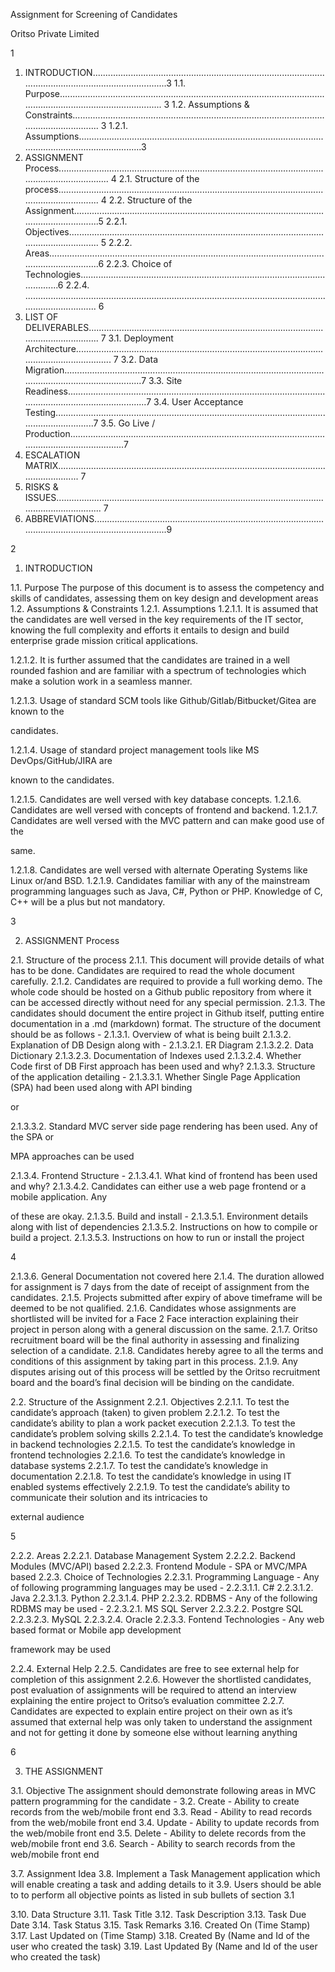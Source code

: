 Assignment for Screening of Candidates

Oritso Private Limited

1

1. INTRODUCTION....................................................................................................................................................3
1.1. Purpose............................................................................................................................................................... 3
1.2. Assumptions & Constraints................................................................................................................................. 3
1.2.1. Assumptions...............................................................................................................................................3
2. ASSIGNMENT Process.......................................................................................................................................... 4
2.1. Structure of the process...................................................................................................................................... 4
2.2. Structure of the Assignment................................................................................................................................5
2.2.1. Objectives.................................................................................................................................. 5
2.2.2. Areas..........................................................................................................................................6
2.2.3. Choice of Technologies..............................................................................................................6
2.2.4. ................................................................................................................................................... 6
3. LIST OF DELIVERABLES.......................................................................................................................... 7
3.1. Deployment Architecture.................................................................................................................................... 7
3.2. Data Migration.....................................................................................................................................................7
3.3. Site Readiness......................................................................................................................................................7
3.4. User Acceptance Testing......................................................................................................................................7
3.5. Go Live / Production............................................................................................................................................7
4. ESCALATION MATRIX............................................................................................................................... 7
5. RISKS & ISSUES........................................................................................................................................ 7
6. ABBREVIATIONS...................................................................................................................................................9

2

1. INTRODUCTION

1.1. Purpose
The purpose of this document is to assess the competency and skills of candidates, assessing them
on key design and development areas
1.2. Assumptions & Constraints
1.2.1. Assumptions
1.2.1.1. It is assumed that the candidates are well versed in the key requirements of the IT
sector, knowing the full complexity and efforts it entails to design and build
enterprise grade mission critical applications.

1.2.1.2. It is further assumed that the candidates are trained in a well rounded fashion and
are familiar with a spectrum of technologies which make a solution work in a
seamless manner.

1.2.1.3. Usage of standard SCM tools like Github/Gitlab/Bitbucket/Gitea are known to the

candidates.

1.2.1.4. Usage of standard project management tools like MS DevOps/GitHub/JIRA are

known to the candidates.

1.2.1.5. Candidates are well versed with key database concepts.
1.2.1.6. Candidates are well versed with concepts of frontend and backend.
1.2.1.7. Candidates are well versed with the MVC pattern and can make good use of the

same.

1.2.1.8. Candidates are well versed with alternate Operating Systems like Linux or/and BSD.
1.2.1.9. Candidates familiar with any of the mainstream programming languages such as
Java, C#, Python or PHP. Knowledge of C, C++ will be a plus but not mandatory.

3

2. ASSIGNMENT Process

2.1. Structure of the process
2.1.1. This document will provide details of what has to be done. Candidates are required to read
the whole document carefully.
2.1.2. Candidates are required to provide a full working demo. The whole code should be hosted
on a Github public repository from where it can be accessed directly without need for any
special permission.
2.1.3. The candidates should document the entire project in Github itself, putting entire
documentation in a .md (markdown) format. The structure of the document should be as
follows -
2.1.3.1. Overview of what is being built
2.1.3.2. Explanation of DB Design along with -
2.1.3.2.1. ER Diagram
2.1.3.2.2. Data Dictionary
2.1.3.2.3. Documentation of Indexes used
2.1.3.2.4. Whether Code first of DB First approach has been used and why?
2.1.3.3. Structure of the application detailing -
2.1.3.3.1. Whether Single Page Application (SPA) had been used along with API binding

or

2.1.3.3.2. Standard MVC server side page rendering has been used. Any of the SPA or

MPA approaches can be used

2.1.3.4. Frontend Structure -
2.1.3.4.1. What kind of frontend has been used and why?
2.1.3.4.2. Candidates can either use a web page frontend or a mobile application. Any

of these are okay.
2.1.3.5. Build and install -
2.1.3.5.1. Environment details along with list of dependencies
2.1.3.5.2. Instructions on how to compile or build a project.
2.1.3.5.3. Instructions on how to run or install the project

4

2.1.3.6. General Documentation not covered here
2.1.4. The duration allowed for assignment is 7 days from the date of receipt of assignment from
the candidates.
2.1.5. Projects submitted after expiry of above timeframe will be deemed to be not qualified.
2.1.6. Candidates whose assignments are shortlisted will be invited for a Face 2 Face interaction
explaining their project in person along with a general discussion on the same.
2.1.7. Oritso recruitment board will be the final authority in assessing and finalizing selection of a
candidate.
2.1.8. Candidates hereby agree to all the terms and conditions of this assignment by taking part in
this process.
2.1.9. Any disputes arising out of this process will be settled by the Oritso recruitment board and
the board’s final decision will be binding on the candidate.

2.2. Structure of the Assignment
2.2.1. Objectives
2.2.1.1. To test the candidate’s approach (taken) to given problem
2.2.1.2. To test the candidate’s ability to plan a work packet execution
2.2.1.3. To test the candidate’s problem solving skills
2.2.1.4. To test the candidate’s knowledge in backend technologies
2.2.1.5. To test the candidate’s knowledge in frontend technologies
2.2.1.6. To test the candidate’s knowledge in database systems
2.2.1.7. To test the candidate’s knowledge in documentation
2.2.1.8. To test the candidate’s knowledge in using IT enabled systems effectively
2.2.1.9. To test the candidate’s ability to communicate their solution and its intricacies to

external audience

5

2.2.2. Areas
2.2.2.1. Database Management System
2.2.2.2. Backend Modules (MVC/API) based
2.2.2.3. Frontend Module - SPA or MVC/MPA based
2.2.3. Choice of Technologies
2.2.3.1. Programming Language - Any of following programming languages may be used -
2.2.3.1.1. C#
2.2.3.1.2. Java
2.2.3.1.3. Python
2.2.3.1.4. PHP
2.2.3.2. RDBMS - Any of the following RDBMS may be used -
2.2.3.2.1. MS SQL Server
2.2.3.2.2. Postgre SQL
2.2.3.2.3. MySQL
2.2.3.2.4. Oracle
2.2.3.3. Fontend Technologies - Any web based format or Mobile app development

framework may be used

2.2.4. External Help
2.2.5. Candidates are free to see external help for completion of this assignment
2.2.6. However the shortlisted candidates, post evaluation of assignments will be required to
attend an interview explaining the entire project to Oritso’s evaluation committee
2.2.7. Candidates are expected to explain entire project on their own as it’s assumed that external
help was only taken to understand the assignment and not for getting it done by someone
else without learning anything

6

3. THE ASSIGNMENT

3.1. Objective
The assignment should demonstrate following areas in MVC pattern programming for the candidate -
3.2. Create - Ability to create records from the web/mobile front end
3.3. Read - Ability to read records from the web/mobile front end
3.4. Update - Ability to update records from the web/mobile front end
3.5. Delete - Ability to delete records from the web/mobile front end
3.6. Search - Ability to search records from the web/mobile front end

3.7. Assignment Idea
3.8. Implement a Task Management application which will enable creating a task and adding details to it
3.9. Users should be able to to perform all objective points as listed in sub bullets of section 3.1

3.10. Data Structure
3.11. Task Title
3.12. Task Description
3.13. Task Due Date
3.14. Task Status
3.15. Task Remarks
3.16. Created On (Time Stamp)
3.17. Last Updated on (Time Stamp)
3.18. Created By (Name and Id of the user who created the task)
3.19. Last Updated By (Name and Id of the user who created the task)
